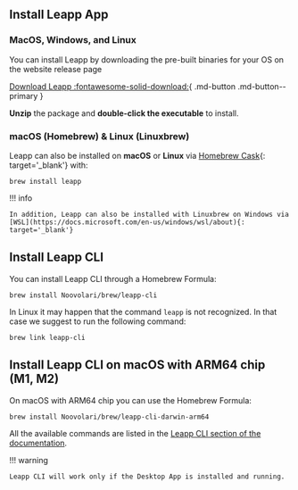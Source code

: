 ## Install Leapp App

### MacOS, Windows, and Linux

You can install Leapp by downloading the pre-built binaries for your OS on the website release page

[Download Leapp :fontawesome-solid-download:](https://www.leapp.cloud/releases){ .md-button .md-button--primary }

**Unzip** the package and **double-click the executable** to install.

### macOS (Homebrew) & Linux (Linuxbrew)

Leapp can also be installed on **macOS** or **Linux** via [Homebrew Cask](https://brew.sh/){: target='_blank'} with:

```console
brew install leapp
```

!!! info

    In addition, Leapp can also be installed with Linuxbrew on Windows via [WSL](https://docs.microsoft.com/en-us/windows/wsl/about){: target='_blank'}

## Install Leapp CLI

You can install Leapp CLI through a Homebrew Formula:

```console
brew install Noovolari/brew/leapp-cli
```

In Linux it may happen that the command ```leapp``` is not recognized. In that case we suggest to run the following
command:

```console
brew link leapp-cli
```

## Install Leapp CLI on macOS with ARM64 chip (M1, M2)

On macOS with ARM64 chip you can use the Homebrew Formula:

```console
brew install Noovolari/brew/leapp-cli-darwin-arm64
```

All the available commands are listed in the [Leapp CLI section of the documentation](../../cli/).

!!! warning

    Leapp CLI will work only if the Desktop App is installed and running.
